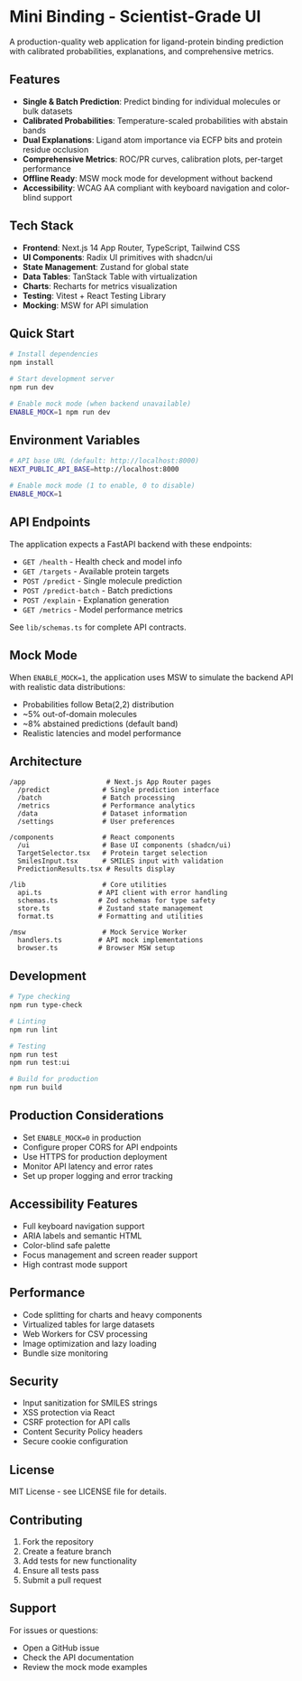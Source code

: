 # Mini Binding - Scientist-Grade UI

A production-quality web application for ligand-protein binding prediction with calibrated probabilities, explanations, and comprehensive metrics.

## Features

- **Single & Batch Prediction**: Predict binding for individual molecules or bulk datasets
- **Calibrated Probabilities**: Temperature-scaled probabilities with abstain bands
- **Dual Explanations**: Ligand atom importance via ECFP bits and protein residue occlusion
- **Comprehensive Metrics**: ROC/PR curves, calibration plots, per-target performance
- **Offline Ready**: MSW mock mode for development without backend
- **Accessibility**: WCAG AA compliant with keyboard navigation and color-blind support

## Tech Stack

- **Frontend**: Next.js 14 App Router, TypeScript, Tailwind CSS
- **UI Components**: Radix UI primitives with shadcn/ui
- **State Management**: Zustand for global state
- **Data Tables**: TanStack Table with virtualization
- **Charts**: Recharts for metrics visualization
- **Testing**: Vitest + React Testing Library
- **Mocking**: MSW for API simulation

## Quick Start

```bash
# Install dependencies
npm install

# Start development server
npm run dev

# Enable mock mode (when backend unavailable)
ENABLE_MOCK=1 npm run dev
```

## Environment Variables

```bash
# API base URL (default: http://localhost:8000)
NEXT_PUBLIC_API_BASE=http://localhost:8000

# Enable mock mode (1 to enable, 0 to disable)
ENABLE_MOCK=1
```

## API Endpoints

The application expects a FastAPI backend with these endpoints:

- `GET /health` - Health check and model info
- `GET /targets` - Available protein targets
- `POST /predict` - Single molecule prediction
- `POST /predict-batch` - Batch predictions
- `POST /explain` - Explanation generation
- `GET /metrics` - Model performance metrics

See `lib/schemas.ts` for complete API contracts.

## Mock Mode

When `ENABLE_MOCK=1`, the application uses MSW to simulate the backend API with realistic data distributions:

- Probabilities follow Beta(2,2) distribution
- ~5% out-of-domain molecules
- ~8% abstained predictions (default band)
- Realistic latencies and model performance

## Architecture

```
/app                    # Next.js App Router pages
  /predict             # Single prediction interface
  /batch               # Batch processing
  /metrics             # Performance analytics
  /data                # Dataset information
  /settings            # User preferences

/components            # React components
  /ui                  # Base UI components (shadcn/ui)
  TargetSelector.tsx   # Protein target selection
  SmilesInput.tsx      # SMILES input with validation
  PredictionResults.tsx # Results display

/lib                   # Core utilities
  api.ts              # API client with error handling
  schemas.ts          # Zod schemas for type safety
  store.ts            # Zustand state management
  format.ts           # Formatting and utilities

/msw                   # Mock Service Worker
  handlers.ts         # API mock implementations
  browser.ts          # Browser MSW setup
```

## Development

```bash
# Type checking
npm run type-check

# Linting
npm run lint

# Testing
npm run test
npm run test:ui

# Build for production
npm run build
```

## Production Considerations

- Set `ENABLE_MOCK=0` in production
- Configure proper CORS for API endpoints
- Use HTTPS for production deployment
- Monitor API latency and error rates
- Set up proper logging and error tracking

## Accessibility Features

- Full keyboard navigation support
- ARIA labels and semantic HTML
- Color-blind safe palette
- Focus management and screen reader support
- High contrast mode support

## Performance

- Code splitting for charts and heavy components
- Virtualized tables for large datasets
- Web Workers for CSV processing
- Image optimization and lazy loading
- Bundle size monitoring

## Security

- Input sanitization for SMILES strings
- XSS protection via React
- CSRF protection for API calls
- Content Security Policy headers
- Secure cookie configuration

## License

MIT License - see LICENSE file for details.

## Contributing

1. Fork the repository
2. Create a feature branch
3. Add tests for new functionality
4. Ensure all tests pass
5. Submit a pull request

## Support

For issues or questions:
- Open a GitHub issue
- Check the API documentation
- Review the mock mode examples
